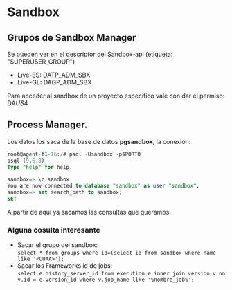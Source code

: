# Sandbox

## Grupos de Sandbox Manager

Se pueden ver en el descriptor del Sandbox-api (etiqueta: "SUPERUSER_GROUP")

* Live-ES: DATP_ADM_SBX
* Live-GL: DAGP_ADM_SBX

Para acceder al sandbox de un proyecto específico vale con dar el permiso: DA<CCE>_US_<UUAA>4

## Process Manager.

Los datos los saca de la base de datos **pgsandbox**, la conexión:

~~~sql
root@agent-f1-16:/# psql -Usandbox -p$PORT0 
psql (9.6.8)
Type "help" for help.

sandbox=> \c sandbox
You are now connected to database "sandbox" as user "sandbox".
sandbox=> set search_path to sandbox;
SET
~~~

A partir de aquí ya sacamos las consultas que queramos

### Alguna cosulta interesante

* Sacar el grupo del sandbox:  
	`select * from groups where id=(select id from sandbox where name like '<UUAA>');`
* Sacar los Frameworks id de jobs:  
	`select e.history_server_id from execution e inner join version v on v.id = e.version_id where v.job_name like '%nombre_job%';`
